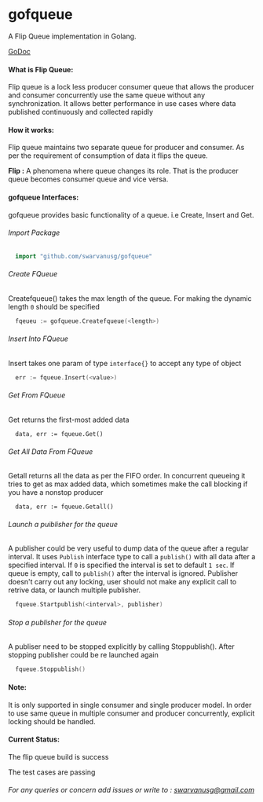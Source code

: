 # gofqueue
A Flip Queue implementation in Golang.

[GoDoc](https://godoc.org/github.com/swarvanusg/gofqueue) 


#### What is Flip Queue:
Flip queue is a lock less producer consumer queue that allows the producer and consumer concurrently use the same queue without any synchronization. It allows better performance in use cases where data published continuously and collected rapidly

#### How it works:
Flip queue maintains two separate queue for producer and consumer. As per the requirement of consumption of data it flips the queue.

**Flip :** A phenomena where queue changes its role. That is the producer queue becomes consumer queue and vice versa. 

#### gofqueue Interfaces:
gofqueue provides basic functionality of a queue. i.e Create, Insert and Get. 

###### Import Package
```go
  import "github.com/swarvanusg/gofqueue"
```
###### Create FQueue
Createfqueue() takes the max length of the queue. For making the dynamic length ```0``` should be specified 
```go
  fqeueu := gofqueue.Createfqueue(<length>)
```
###### Insert Into FQueue
Insert takes one param of type ```interface{}``` to accept any type of object
```go
  err := fqueue.Insert(<value>)
```
###### Get From FQueue
Get returns the first-most added data
```gp
  data, err := fqueue.Get()
```
###### Get All Data From FQueue
Getall returns all the data as per the FIFO order. In concurrent queueing it tries to get as max added data, which sometimes make the call blocking if you have a nonstop producer
```gp
  data, err := fqueue.Getall()
```
###### Launch a puiblisher for the queue
A publisher could be very useful to dump data of the queue after a regular interval. It uses ```Publish``` interface type to call a ```publish()``` with all data after a specified interval. If ```0``` is specified the interval is set to default ```1 sec```. If queue is empty, call to ```publish()``` after the interval is ignored. Publisher doesn't carry out any locking, user should not make any explicit call to retrive data, or launch multiple publisher. 
```go
  fqueue.Startpublish(<interval>, publisher)
```
###### Stop a publisher for the queue
A publiser need to be stopped explicitly by calling Stoppublish(). After stopping publisher could be re launched again
```go
  fqueue.Stoppublish()
```

#### Note:
It is only supported in single consumer and single producer model. In order to use same queue in multiple consumer and producer concurrently, explicit locking should be handled.

#### Current Status:
The flip queue build is success

The test cases are passing 


###### For any queries or concern add issues or write to : swarvanusg@gmail.com
